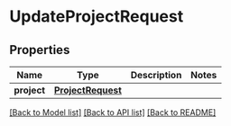 # UpdateProjectRequest

## Properties
Name | Type | Description | Notes
------------ | ------------- | ------------- | -------------
**project** | [**ProjectRequest**](ProjectRequest.md) |  | 

[[Back to Model list]](../README.md#documentation-for-models) [[Back to API list]](../README.md#documentation-for-api-endpoints) [[Back to README]](../README.md)

